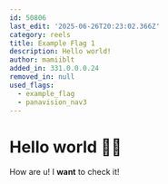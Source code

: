 ```yaml
---
id: 50806
last_edit: '2025-06-26T20:23:02.366Z'
category: reels
title: Example Flag 1
description: Hello world!
author: mamiiblt
added_in: 331.0.0.0.24
removed_in: null
used_flags:
  - example_flag
  - panavision_nav3
---
```


# Hello world 👋🏻 

How are u! I **want** to check it!